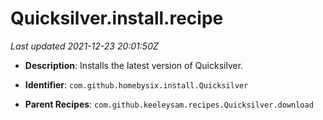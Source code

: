 # Quicksilver.install.recipe

_Last updated 2021-12-23 20:01:50Z_

- **Description**: Installs the latest version of Quicksilver.

- **Identifier**: `com.github.homebysix.install.Quicksilver`

- **Parent Recipes**: `com.github.keeleysam.recipes.Quicksilver.download`
